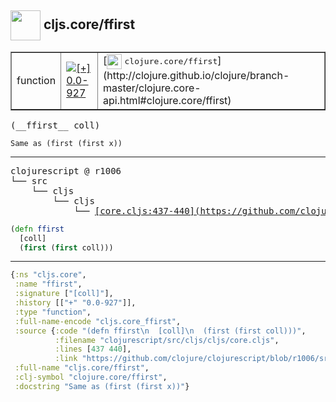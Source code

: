 ## <img width="48px" valign="middle" src="http://i.imgur.com/Hi20huC.png"> cljs.core/ffirst

 <table border="1">
<tr>
<td>function</td>
<td><a href="https://github.com/cljsinfo/api-refs/tree/0.0-927"><img valign="middle" alt="[+] 0.0-927" src="https://img.shields.io/badge/+-0.0--927-lightgrey.svg"></a> </td>
<td>
[<img height="24px" valign="middle" src="http://i.imgur.com/1GjPKvB.png"> <samp>clojure.core/ffirst</samp>](http://clojure.github.io/clojure/branch-master/clojure.core-api.html#clojure.core/ffirst)
</td>
</tr>
</table>

 <samp>
(__ffirst__ coll)<br>
</samp>

```
Same as (first (first x))
```

---

 <pre>
clojurescript @ r1006
└── src
    └── cljs
        └── cljs
            └── <ins>[core.cljs:437-440](https://github.com/clojure/clojurescript/blob/r1006/src/cljs/cljs/core.cljs#L437-L440)</ins>
</pre>

```clj
(defn ffirst
  [coll]
  (first (first coll)))
```


---

```clj
{:ns "cljs.core",
 :name "ffirst",
 :signature ["[coll]"],
 :history [["+" "0.0-927"]],
 :type "function",
 :full-name-encode "cljs.core_ffirst",
 :source {:code "(defn ffirst\n  [coll]\n  (first (first coll)))",
          :filename "clojurescript/src/cljs/cljs/core.cljs",
          :lines [437 440],
          :link "https://github.com/clojure/clojurescript/blob/r1006/src/cljs/cljs/core.cljs#L437-L440"},
 :full-name "cljs.core/ffirst",
 :clj-symbol "clojure.core/ffirst",
 :docstring "Same as (first (first x))"}

```
